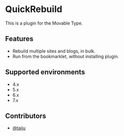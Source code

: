 QuickRebuild
=============

This is a plugin for the Movable Type.

Features
--------

* Rebuild multiple sites and blogs, in bulk.
* Run from the bookmarklet, without installing plugin.

Supported environments
----------------------

* 4.x
* 5.x
* 6.x
* 7.x

Contributors
------------

* [@taiju](https://github.com/taiju)
